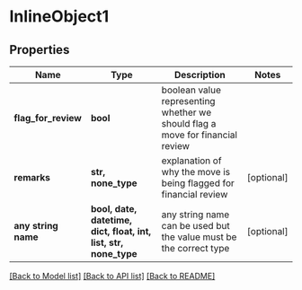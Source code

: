 # InlineObject1


## Properties
Name | Type | Description | Notes
------------ | ------------- | ------------- | -------------
**flag_for_review** | **bool** | boolean value representing whether we should flag a move for financial review | 
**remarks** | **str, none_type** | explanation of why the move is being flagged for financial review | [optional] 
**any string name** | **bool, date, datetime, dict, float, int, list, str, none_type** | any string name can be used but the value must be the correct type | [optional]

[[Back to Model list]](../README.md#documentation-for-models) [[Back to API list]](../README.md#documentation-for-api-endpoints) [[Back to README]](../README.md)


